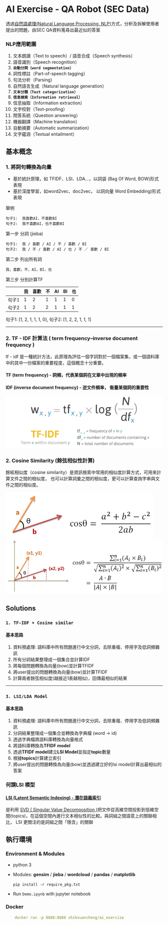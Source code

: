 # AI Exercise - QA Robot (SEC Data)
透過[自然語處理(Natural Language Processing, NLP)](https://zh.wikipedia.org/wiki/%E8%87%AA%E7%84%B6%E8%AF%AD%E8%A8%80%E5%A4%84%E7%90%86)方式，分析及拆解使用者提出的問題，由SEC QA資料蒐尋出最近似的答案

### NLP應用範圍

1.  文本朗讀（Text to speech）/ 語音合成（Speech synthesis）
2.  語音識別（Speech recognition）
3.  **`自動分詞（word segmentation）`**
4.  詞性標註（Part-of-speech tagging）
5.  句法分析（Parsing）
6.  自然語言生成（Natural language generation）
7.  **`文本分類（Text categorization）`**
8.  **`信息檢索（Information retrieval）`**
9.  信息抽取（Information extraction）
10. 文字校對（Text-proofing）
11. 問答系統（Question answering）
12. 機器翻譯（Machine translation）
13. 自動摘要（Automatic summarization）
14. 文字蘊涵（Textual entailment）

## 基本概念

### 1. 將詞句轉換為向量

* 基於統計原理，如 TFIDF、LSI、LDA...，以詞袋 (Bag Of Word, BOW)形式表現
* 基於深度學習，如word2vec、doc2vec， 以詞向量 Word Embedding)形式表現

舉例

    句子1:  我喜歡AI，不喜歡BI
    句子2:  我不喜歡AI，也不喜歡BI

第一步 分詞 (jieba)

    句子1:  我 / 喜歡 / AI / 不 / 喜歡 / BI
    句子2:  我 / 不 / 喜歡 / AI / 也 / 不 ／ 喜歡 / BI

第二步 列出所有詞

    我，喜歡，不，AI，BI，也

第三步 分別計算TF

||我|喜歡|不|AI|BI|也|
|-|--|---|--|--|--|--|
|句子1|1|2|1|1|1|0|
|句子2|1|2|2|1|1|1|

句子1: [1, 2, 1, 1, 1, 0], 句子2: [1, 2, 2, 1, 1, 1]


***

### 2. TF - IDF 計算法 ( term frequency–inverse document frequency )
tf - idf 是一種統計方法，此原理為評估一個字詞對於一個檔案集，或一個語料庫中的其中一份檔案的重要程度，這個概念十分重要。

#### TF (term frequency) - 詞頻，代表某個詞在文章中出現的頻率
#### IDF (inverse document frequency) - 逆文件頻率， 衡量某個詞的重要性

![test](https://raw.githubusercontent.com/shihxuancheng/ai_exercise/master/resources/images/img-2.png)

### 2. Cosine Similarity (餘弦相似性計算)
餘絃相似度（cosine similarity）是資訊檢索中常用的相似度計算方式，可用來計算文件之間的相似度，
也可以計算詞彙之間的相似度，更可以計算查詢字串與文件之間的相似度。

![cosine_similar-1](https://raw.githubusercontent.com/shihxuancheng/ai_exercise/master/resources/images/img-11.png)
![cosine_simi-2](https://raw.githubusercontent.com/shihxuancheng/ai_exercise/master/resources/images/img-12.png)


## Solutions
### `1. TF-IDF + Cosine similar`
#### 基本思路
1.  資料預處理: 語料庫中所有問題進行中文分詞，去除重複、停用字及低詞頻雜訊
2.  所有分詞結果整理成一個集合並計算IDF
2.  將每個問題轉換為向量(bow)並計算TFIDF
3.  將user提出的問題轉換為向量(bow)並計算TFIDF
4.  計算兩者餘弦相似度(越接近1表越相似)，回傳最相似的結果

*** 

### `3. LSI/LDA Model`
#### 基本思路
1.  資料預處理: 語料庫中所有問題進行中文分詞，去除重複、停用字及低詞頻雜訊
2.  分詞結果整理成一個集合並轉換為字典檔 (word -> id)
3.  透過字典檔將語料庫轉換為向量格式
4.  將語料庫轉換為**TFIDF model**
5.  透過**TFIDF model**建立**LSI Model**並指定**topic**數量
6.  根據**topics**計算建立索引
7.  將user提出的問題轉換為向量(bow)並透過建立好的lsi model計算出最相似的答案

### 何謂LSI 模型 
#### [LSI (Latent Semantic Indexing) - 潛在語義索引](https://raymondyangsite.wordpress.com/2017/05/03/110/)
是利用 [SVD ( Singular Value Decomposition )](https://www.zhihu.com/question/22237507)把文件從高維空間投影到低維空間(topics)，在這個空間內進行文本相似性的比較。與詞組之間語意上的關聯相比， LSI 更關注的是詞組之間「隱含」的關聯


## 執行環境
### Environment &  Modules
* python 3
* Modules: **gensim** / **jieba** / **wordcloud** / **pandas** / **matplotlib**

    ``` pip install -r require_pkg.txt ```
* Run `Demo.ipynb` with jupyter notebook

### Docker
```yml
    docker run -p 8888:8888 shihxuancheng/ai_exercise
```
<!-- ### NLP
自然語言處理最難的就是語言的多樣性 -->